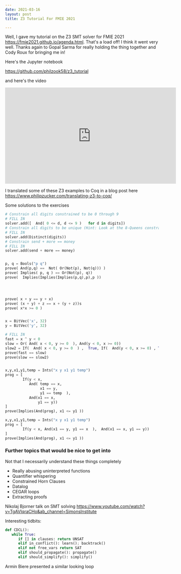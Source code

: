 ```yaml
---
date: 2021-03-16 
layout: post
title: Z3 Tutorial For FMIE 2021

---
```


Well, I gave my tutorial on the Z3 SMT solver for FMIE 2021 <https://fmie2021.github.io/agenda.html>. That's a load off! I think it went very well. Thanks again to Gopal Sarma for really holding the thing together and Cody Roux for bringing me in!

Here's the Jupyter notebook

<https://github.com/philzook58/z3_tutorial>

and here's the video

<iframe width="560" height="315" src="https://www.youtube.com/embed/56IIrBZy9Rc" frameborder="0" allow="accelerometer; autoplay; clipboard-write; encrypted-media; gyroscope; picture-in-picture" allowfullscreen></iframe>


I translated some of these Z3 examples to Coq in a blog post here <https://www.philipzucker.com/translating-z3-to-coq/>

Some solutions to the exercises

```python
# Constrain all digits constrained to be 0 through 9
# FILL IN
solver.add([  And( 0 <= d, d <= 9 )   for d in digits])
# Constrain all digits to be unique (Hint: Look at the 8-Queens constraints. Anything useful?)
# FILL IN
solver.add(Distinct(digits))
# Constrain send + more == money
# FILL IN
solver.add(send + more == money)


p, q = Bools("p q")
prove( And(p,q) ==  Not( Or(Not(p), Not(q))) )
prove( Implies( p, q ) == Or(Not(p), q))
prove(  Implies(Implies(Implies(p,q),p),p ))




prove( x + y == y + x)
prove( (x + y) + z == x + (y + z))s
prove( x*x >= 0 )


x = BitVec('x', 32)
y = BitVec('y', 32)

# FILL IN
fast = x ^ y < 0
slow = Or( And( x < 0, y >= 0  ), And(y < 0, x >= 0))
slow2 = If(  And( x < 0, y >= 0  ) ,  True, If(  And(y < 0, x >= 0) , True, False) )
prove(fast == slow)
prove(slow == slow2)


x,y,x1,y1,temp = Ints("x y x1 y1 temp")
prog = [
        If(y < x, 
           And( temp == x,
                x1 == y,
                y1 == temp  ),
           And(x1 == x,
               y1 == y))
]
prove(Implies(And(prog), x1 <= y1 ))

x,y,x1,y1,temp = Ints("x y x1 y1 temp")
prog = [
        If(y < x, And(x1 == y, y1 == x  ),  And(x1 == x, y1 == y))
]
prove(Implies(And(prog), x1 <= y1 ))

```




### Further topics that would be nice to get into
Not that I necessarily understand these things completely

- Really abusing uninterpreted functions
- Quantifier whispering
- Constrained Horn Clauses
- Datalog
- CEGAR loops
- Extracting proofs

Nikolaj Bjorner talk on SMT solving
https://www.youtube.com/watch?v=TgAVIqraCHo&ab_channel=SimonsInstitute

Interesting tidbits:

```python
def CDCL():
   while True:
      if [] in clauses: return UNSAT
      elif in_conflict(): learn(); backtrack()
      elif not free_vars return SAT
      elif should_propagate(): propagate()
      elif should_simplify(): simplify()

```

Armin Biere presented a similar looking loop
